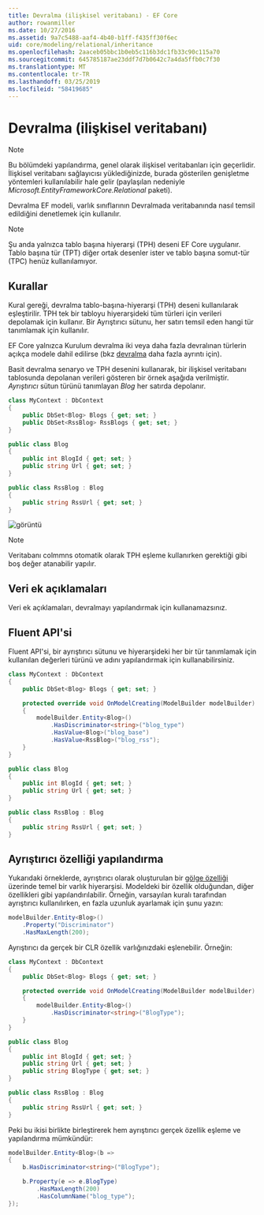 ```yaml
---
title: Devralma (ilişkisel veritabanı) - EF Core
author: rowanmiller
ms.date: 10/27/2016
ms.assetid: 9a7c5488-aaf4-4b40-b1ff-f435ff30f6ec
uid: core/modeling/relational/inheritance
ms.openlocfilehash: 2aaceb05bbc1b0eb5c116b3dc1fb33c90c115a70
ms.sourcegitcommit: 645785187ae23ddf7d7b0642c7a4da5ffb0c7f30
ms.translationtype: MT
ms.contentlocale: tr-TR
ms.lasthandoff: 03/25/2019
ms.locfileid: "58419685"
---
```

# <a name="inheritance-relational-database"></a>Devralma (ilişkisel veritabanı)

> [!NOTE]  
> Bu bölümdeki yapılandırma, genel olarak ilişkisel veritabanları için geçerlidir. İlişkisel veritabanı sağlayıcısı yüklediğinizde, burada gösterilen genişletme yöntemleri kullanılabilir hale gelir (paylaşılan nedeniyle *Microsoft.EntityFrameworkCore.Relational* paketi).

Devralma EF modeli, varlık sınıflarının Devralmada veritabanında nasıl temsil edildiğini denetlemek için kullanılır.

> [!NOTE]  
> Şu anda yalnızca tablo başına hiyerarşi (TPH) deseni EF Core uygulanır. Tablo başına tür (TPT) diğer ortak desenler ister ve tablo başına somut-tür (TPC) henüz kullanılamıyor.

## <a name="conventions"></a>Kurallar

Kural gereği, devralma tablo-başına-hiyerarşi (TPH) deseni kullanılarak eşleştirilir. TPH tek bir tabloyu hiyerarşideki tüm türleri için verileri depolamak için kullanır. Bir Ayrıştırıcı sütunu, her satırı temsil eden hangi tür tanımlamak için kullanılır.

EF Core yalnızca Kurulum devralma iki veya daha fazla devralınan türlerin açıkça modele dahil edilirse (bkz [devralma](../inheritance.md) daha fazla ayrıntı için).

Basit devralma senaryo ve TPH desenini kullanarak, bir ilişkisel veritabanı tablosunda depolanan verileri gösteren bir örnek aşağıda verilmiştir. *Ayrıştırıcı* sütun türünü tanımlayan *Blog* her satırda depolanır.

<!-- [!code-csharp[Main](samples/core/relational/Modeling/Conventions/Samples/InheritanceDbSets.cs)] -->
``` csharp
class MyContext : DbContext
{
    public DbSet<Blog> Blogs { get; set; }
    public DbSet<RssBlog> RssBlogs { get; set; }
}

public class Blog
{
    public int BlogId { get; set; }
    public string Url { get; set; }
}

public class RssBlog : Blog
{
    public string RssUrl { get; set; }
}
```

![görüntü](_static/inheritance-tph-data.png)

>[!NOTE]
> Veritabanı colmmns otomatik olarak TPH eşleme kullanırken gerektiği gibi boş değer atanabilir yapılır.

## <a name="data-annotations"></a>Veri ek açıklamaları

Veri ek açıklamaları, devralmayı yapılandırmak için kullanamazsınız.

## <a name="fluent-api"></a>Fluent API'si

Fluent API'si, bir ayrıştırıcı sütunu ve hiyerarşideki her bir tür tanımlamak için kullanılan değerleri türünü ve adını yapılandırmak için kullanabilirsiniz.

<!-- [!code-csharp[Main](samples/core/relational/Modeling/FluentAPI/Samples/InheritanceTPHDiscriminator.cs?highlight=7,8,9,10)] -->
``` csharp
class MyContext : DbContext
{
    public DbSet<Blog> Blogs { get; set; }

    protected override void OnModelCreating(ModelBuilder modelBuilder)
    {
        modelBuilder.Entity<Blog>()
            .HasDiscriminator<string>("blog_type")
            .HasValue<Blog>("blog_base")
            .HasValue<RssBlog>("blog_rss");
    }
}

public class Blog
{
    public int BlogId { get; set; }
    public string Url { get; set; }
}

public class RssBlog : Blog
{
    public string RssUrl { get; set; }
}
```

## <a name="configuring-the-discriminator-property"></a>Ayrıştırıcı özelliği yapılandırma

Yukarıdaki örneklerde, ayrıştırıcı olarak oluşturulan bir [gölge özelliği](xref:core/modeling/shadow-properties) üzerinde temel bir varlık hiyerarşisi. Modeldeki bir özellik olduğundan, diğer özellikleri gibi yapılandırılabilir. Örneğin, varsayılan kuralı tarafından ayrıştırıcı kullanılırken, en fazla uzunluk ayarlamak için şunu yazın:

```C#
modelBuilder.Entity<Blog>()
    .Property("Discriminator")
    .HasMaxLength(200);
```

Ayrıştırıcı da gerçek bir CLR özellik varlığınızdaki eşlenebilir. Örneğin:
```C#
class MyContext : DbContext
{
    public DbSet<Blog> Blogs { get; set; }

    protected override void OnModelCreating(ModelBuilder modelBuilder)
    {
        modelBuilder.Entity<Blog>()
            .HasDiscriminator<string>("BlogType");
    }
}

public class Blog
{
    public int BlogId { get; set; }
    public string Url { get; set; }
    public string BlogType { get; set; }
}

public class RssBlog : Blog
{
    public string RssUrl { get; set; }
}
```

Peki bu ikisi birlikte birleştirerek hem ayrıştırıcı gerçek özellik eşleme ve yapılandırma mümkündür:
```C#
modelBuilder.Entity<Blog>(b =>
{
    b.HasDiscriminator<string>("BlogType");

    b.Property(e => e.BlogType)
        .HasMaxLength(200)
        .HasColumnName("blog_type");
});
```
